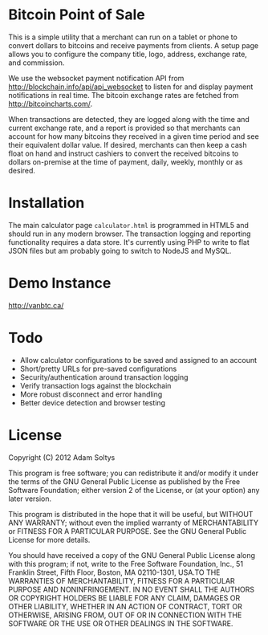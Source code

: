 # Bitcoin Point of Sale

This is a simple utility that a merchant can run on a tablet or phone to convert dollars to bitcoins and receive payments from clients.  A setup page allows you to configure the company title, logo, address, exchange rate, and commission.

We use the websocket payment notification API from http://blockchain.info/api/api_websocket to listen for and display payment notifications in real time. The bitcoin exchange rates are fetched from http://bitcoincharts.com/.

When transactions are detected, they are logged along with the time and current exchange rate, and a report is provided so that merchants can account for how many bitcoins they received in a given time period and see their equivalent dollar value.  If desired, merchants can then keep a cash float on hand and instruct cashiers to convert the received bitcoins to dollars on-premise at the time of payment, daily, weekly, monthly or as desired.

# Installation

The main calculator page `calculator.html` is programmed in HTML5 and should run in any modern browser.  The transaction logging and reporting functionality requires a data store.  It's currently using PHP to write to flat JSON files but am probably going to switch to NodeJS and MySQL.

# Demo Instance

http://vanbtc.ca/

# Todo

* Allow calculator configurations to be saved and assigned to an account
* Short/pretty URLs for pre-saved configurations
* Security/authentication around transaction logging
* Verify transaction logs against the blockchain
* More robust disconnect and error handling
* Better device detection and browser testing

# License

Copyright (C) 2012 Adam Soltys

This program is free software; you can redistribute it and/or
modify it under the terms of the GNU General Public License
as published by the Free Software Foundation; either version 2
of the License, or (at your option) any later version.

This program is distributed in the hope that it will be useful,
but WITHOUT ANY WARRANTY; without even the implied warranty of
MERCHANTABILITY or FITNESS FOR A PARTICULAR PURPOSE.  See the
GNU General Public License for more details.

You should have received a copy of the GNU General Public License
along with this program; if not, write to the Free Software
Foundation, Inc., 51 Franklin Street, Fifth Floor, Boston, MA  02110-1301, USA.TO THE WARRANTIES OF MERCHANTABILITY, FITNESS FOR A PARTICULAR PURPOSE AND NONINFRINGEMENT. IN NO EVENT SHALL THE AUTHORS OR COPYRIGHT HOLDERS BE LIABLE FOR ANY CLAIM, DAMAGES OR OTHER LIABILITY, WHETHER IN AN ACTION OF CONTRACT, TORT OR OTHERWISE, ARISING FROM, OUT OF OR IN CONNECTION WITH THE SOFTWARE OR THE USE OR OTHER DEALINGS IN THE SOFTWARE.
